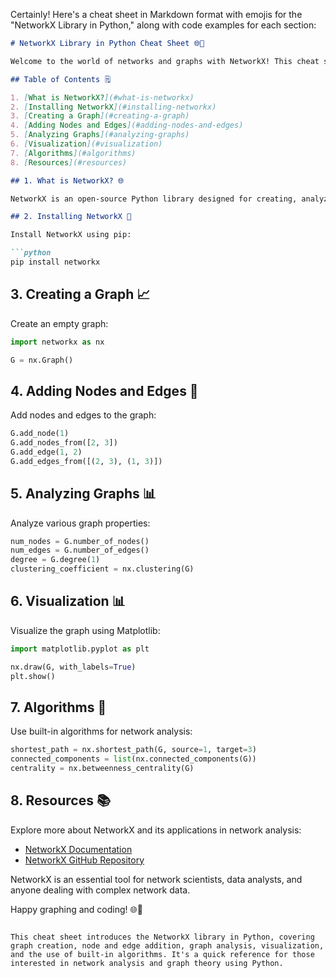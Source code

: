 Certainly! Here's a cheat sheet in Markdown format with emojis for the "NetworkX Library in Python," along with code examples for each section:

```markdown
# NetworkX Library in Python Cheat Sheet 🌐🔗

Welcome to the world of networks and graphs with NetworkX! This cheat sheet will guide you through the essential features of the NetworkX library and provide code examples for better understanding. Don't forget to follow the author, [Fardeen Ahmad Khan](https://github.com/I-Fardeen), for more Python insights and network explorations! 🌟

## Table of Contents 🗒️

1. [What is NetworkX?](#what-is-networkx)
2. [Installing NetworkX](#installing-networkx)
3. [Creating a Graph](#creating-a-graph)
4. [Adding Nodes and Edges](#adding-nodes-and-edges)
5. [Analyzing Graphs](#analyzing-graphs)
6. [Visualization](#visualization)
7. [Algorithms](#algorithms)
8. [Resources](#resources)

## 1. What is NetworkX? 🌐

NetworkX is an open-source Python library designed for creating, analyzing, and visualizing complex networks and graphs. It provides a wide range of functions and tools for network science and graph theory.

## 2. Installing NetworkX 🚀

Install NetworkX using pip:

```python
pip install networkx
```

## 3. Creating a Graph 📈

Create an empty graph:

```python
import networkx as nx

G = nx.Graph()
```

## 4. Adding Nodes and Edges 🔗

Add nodes and edges to the graph:

```python
G.add_node(1)
G.add_nodes_from([2, 3])
G.add_edge(1, 2)
G.add_edges_from([(2, 3), (1, 3)])
```

## 5. Analyzing Graphs 📊

Analyze various graph properties:

```python
num_nodes = G.number_of_nodes()
num_edges = G.number_of_edges()
degree = G.degree(1)
clustering_coefficient = nx.clustering(G)
```

## 6. Visualization 📊

Visualize the graph using Matplotlib:

```python
import matplotlib.pyplot as plt

nx.draw(G, with_labels=True)
plt.show()
```

## 7. Algorithms 🧮

Use built-in algorithms for network analysis:

```python
shortest_path = nx.shortest_path(G, source=1, target=3)
connected_components = list(nx.connected_components(G))
centrality = nx.betweenness_centrality(G)
```

## 8. Resources 📚

Explore more about NetworkX and its applications in network analysis:

- [NetworkX Documentation](https://networkx.github.io/)
- [NetworkX GitHub Repository](https://github.com/networkx/networkx)

NetworkX is an essential tool for network scientists, data analysts, and anyone dealing with complex network data.

Happy graphing and coding! 🌐🔗
```

This cheat sheet introduces the NetworkX library in Python, covering graph creation, node and edge addition, graph analysis, visualization, and the use of built-in algorithms. It's a quick reference for those interested in network analysis and graph theory using Python.
